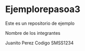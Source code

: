 # Ejemplorepasoa3
Este es un repositorio de ejemplo

Nombre de los integrantes

Juanito Perez Codigo SMSS1234

